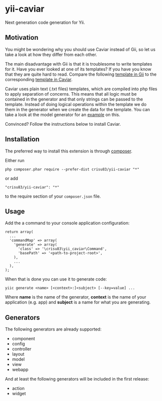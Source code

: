 yii-caviar
==========

Next generation code generation for Yii.

Motivation
----------

You might be wondering why you should use Caviar instead of Gii, so let us take a look at how they differ from each other.

The main disadvantage with Gii is that it is troublesome to write templates for it.
Have you ever looked at one of its templates? If you have you know that they are quite hard to read.
Compare the following [template in Gii](https://github.com/yiisoft/yii/blob/master/framework/gii/generators/model/templates/default/model.php) to the corresponding [template in Caviar](https://github.com/Crisu83/yii-caviar/blob/master/templates/default/model/model.txt).

Caviar uses plain text (.txt files) templates, which are compiled into php files to apply separation of concerns.
This means that all logic must be contained in the generator and that only strings can be passed to the template.
Instead of doing logical operations within the template we do them in the generator when we create the data for the template.
You can take a look at the model generator for an [example](https://github.com/Crisu83/yii-caviar/blob/master/generators/ModelGenerator.php) on this.

Convinced? Follow the instructions below to install Caviar.

Installation
------------

The preferred way to install this extension is through [composer](http://getcomposer.org/download/).

Either run

```
php composer.phar require --prefer-dist crisu83/yii-caviar "*"
```

or add

```
"crisu83/yii-caviar": "*"
```

to the require section of your `composer.json` file.

Usage
-----

Add the a command to your console application configuration:

```
return array(
  ...
  'commandMap' => array(
    'generate' => array(
      'class' => '\crisu83\yii_caviar\Command',
      'basePath' => '<path-to-project-root>',
    ),
    ...
  ),
);
```

When that is done you can use it to generate code:

```
yiic generate <name> [<context>:]<subject> [--key=value] ...
```

Where __name__ is the name of the generator, __context__ is the name of your application (e.g. app) and __subject__ is a name for what you are generating.

Generators
----------

The following generators are already supported:

- component
- config
- controller
- layout
- model
- view
- webapp

And at least the following generators will be included in the first release:

- action
- widget